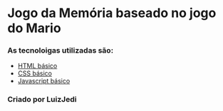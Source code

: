 # Jogo da Memória baseado no jogo do Mario

### As tecnoloigas utilizadas são:

* [HTML básico](https://www.w3schools.com/html/)
* [CSS básico](https://developer.mozilla.org/pt-BR/docs/Web/CSS)
* [Javascript básico](https://developer.mozilla.org/pt-BR/docs/Web/JavaScript)

### Criado por LuizJedi ###
 
